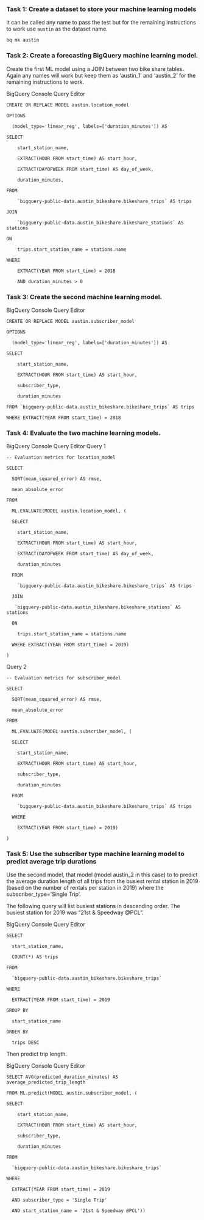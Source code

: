 ### Task 1: Create a dataset to store your machine learning models

It can be called any name to pass the test but for the remaining instructions to work use `austin` as the dataset name.

```
bq mk austin
```


### Task 2: Create a forecasting BigQuery machine learning model.

Create the first ML model using a JOIN between two bike share tables. Again any names will work but keep them as ‘austin_1’ and ‘austin_2’ for the remaining instructions to work. 


BigQuery Console Query Editor

```
CREATE OR REPLACE MODEL austin.location_model

OPTIONS

  (model_type='linear_reg', labels=['duration_minutes']) AS

SELECT

    start_station_name,

    EXTRACT(HOUR FROM start_time) AS start_hour,

    EXTRACT(DAYOFWEEK FROM start_time) AS day_of_week,

    duration_minutes,

FROM

    `bigquery-public-data.austin_bikeshare.bikeshare_trips` AS trips

JOIN

    `bigquery-public-data.austin_bikeshare.bikeshare_stations` AS stations

ON

    trips.start_station_name = stations.name

WHERE

    EXTRACT(YEAR FROM start_time) = 2018

    AND duration_minutes > 0

```



### Task 3: Create the second machine learning model. 

BigQuery Console Query Editor
```
CREATE OR REPLACE MODEL austin.subscriber_model

OPTIONS

  (model_type='linear_reg', labels=['duration_minutes']) AS

SELECT

    start_station_name,

    EXTRACT(HOUR FROM start_time) AS start_hour,

    subscriber_type,

    duration_minutes

FROM `bigquery-public-data.austin_bikeshare.bikeshare_trips` AS trips

WHERE EXTRACT(YEAR FROM start_time) = 2018
```



### Task 4: Evaluate the two machine learning models.


BigQuery Console Query Editor
Query 1
```
-- Evaluation metrics for location_model

SELECT

  SQRT(mean_squared_error) AS rmse,

  mean_absolute_error

FROM

  ML.EVALUATE(MODEL austin.location_model, (

  SELECT

    start_station_name,

    EXTRACT(HOUR FROM start_time) AS start_hour,

    EXTRACT(DAYOFWEEK FROM start_time) AS day_of_week,

    duration_minutes

  FROM

    `bigquery-public-data.austin_bikeshare.bikeshare_trips` AS trips

  JOIN

   `bigquery-public-data.austin_bikeshare.bikeshare_stations` AS stations

  ON

    trips.start_station_name = stations.name

  WHERE EXTRACT(YEAR FROM start_time) = 2019)

)
```


Query 2

```
-- Evaluation metrics for subscriber_model

SELECT

  SQRT(mean_squared_error) AS rmse,

  mean_absolute_error

FROM

  ML.EVALUATE(MODEL austin.subscriber_model, (

  SELECT

    start_station_name,

    EXTRACT(HOUR FROM start_time) AS start_hour,

    subscriber_type,

    duration_minutes

  FROM

    `bigquery-public-data.austin_bikeshare.bikeshare_trips` AS trips

  WHERE

    EXTRACT(YEAR FROM start_time) = 2019)

)

```




### Task 5: Use the subscriber type machine learning model to predict average trip durations

Use the second model, that model (model austin_2 in this case) to to predict the average duration length of all trips from the busiest rental station in 2019 (based on the number of rentals per station in 2019) where the subscriber_type=’Single Trip’.



The following query will list busiest stations in descending order. The busiest station for 2019 was “21st & Speedway @PCL”.


BigQuery Console Query Editor

```
SELECT

  start_station_name,

  COUNT(*) AS trips

FROM

  `bigquery-public-data.austin_bikeshare.bikeshare_trips`

WHERE

  EXTRACT(YEAR FROM start_time) = 2019

GROUP BY

  start_station_name

ORDER BY

  trips DESC
```



Then predict trip length.


BigQuery Console Query Editor

```
SELECT AVG(predicted_duration_minutes) AS average_predicted_trip_length

FROM ML.predict(MODEL austin.subscriber_model, (

SELECT

    start_station_name,

    EXTRACT(HOUR FROM start_time) AS start_hour,

    subscriber_type,

    duration_minutes

FROM

  `bigquery-public-data.austin_bikeshare.bikeshare_trips`

WHERE 

  EXTRACT(YEAR FROM start_time) = 2019

  AND subscriber_type = 'Single Trip'

  AND start_station_name = '21st & Speedway @PCL'))
```
